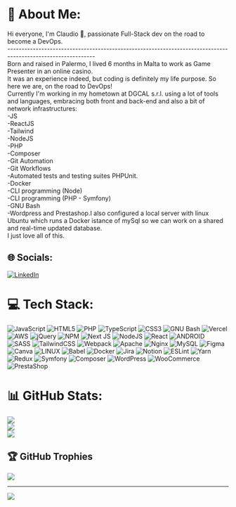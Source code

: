 # 🗿 About Me:

Hi everyone, I'm Claudio 🗿, passionate Full-Stack dev on the road to become a DevOps.<br>------------------------------------------------------------------------------------------------------------- <br>Born and raised in Palermo, I lived 6 months in Malta to work as Game Presenter in an online casino. <br>It was an experience indeed, but coding is definitely my life purpose. So here we are, on the road to DevOps! <br>Currently I'm working in my hometown at DGCAL s.r.l. using a lot of tools and languages, embracing both front and back-end and also a bit of network infrastructures:<br>-JS<br>-ReactJS<br>-Tailwind<br>-NodeJS<br>-PHP<br>-Composer<br>-Git Automation<br>-Git Workflows<br>-Automated tests and testing suites PHPUnit.<br>-Docker<br>-CLI programming (Node)<br>-CLI programming (PHP - Symfony)<br>-GNU Bash<br>-Wordpress and Prestashop.I also configured a local server with linux Ubuntu which runs a Docker istance of mySql so we can work on a shared and real-time updated database.<br>I just love all of this.

## 🌐 Socials:

[![LinkedIn](https://img.shields.io/badge/LinkedIn-%230077B5.svg?logo=linkedin&logoColor=white)](https://linkedin.com/in/https://www.linkedin.com/in/claudiobello47/)

# 💻 Tech Stack:

![JavaScript](https://img.shields.io/badge/javascript-%23323330.svg?style=flat&logo=javascript&logoColor=%23F7DF1E) ![HTML5](https://img.shields.io/badge/html5-%23E34F26.svg?style=flat&logo=html5&logoColor=white) ![PHP](https://img.shields.io/badge/php-%23777BB4.svg?style=flat&logo=php&logoColor=white) ![TypeScript](https://img.shields.io/badge/typescript-%23007ACC.svg?style=flat&logo=typescript&logoColor=white) ![CSS3](https://img.shields.io/badge/css3-%231572B6.svg?style=flat&logo=css3&logoColor=white) ![GNU Bash](https://img.shields.io/badge/GNU_Bash-%23121011.svg?style=flat&logo=gnu-bash&logoColor=white) ![Vercel](https://img.shields.io/badge/vercel-%23000000.svg?style=flat&logo=vercel&logoColor=white) ![AWS](https://img.shields.io/badge/AWS-%23FF9900.svg?style=flat&logo=amazon-aws&logoColor=white) ![jQuery](https://img.shields.io/badge/jquery-%230769AD.svg?style=flat&logo=jquery&logoColor=white) ![NPM](https://img.shields.io/badge/NPM-%23000000.svg?style=flat&logo=npm&logoColor=white) ![Next JS](https://img.shields.io/badge/Next-black?style=flat&logo=next.js&logoColor=white) ![NodeJS](https://img.shields.io/badge/node.js-6DA55F?style=flat&logo=node.js&logoColor=white) ![React](https://img.shields.io/badge/react-%2320232a.svg?style=flat&logo=react&logoColor=%2361DAFB) ![ANDROID](https://img.shields.io/badge/android-%2320232a.svg?style=flat&logo=android&logoColor=%a4c639) ![SASS](https://img.shields.io/badge/SASS-hotpink.svg?style=flat&logo=SASS&logoColor=white) ![TailwindCSS](https://img.shields.io/badge/tailwindcss-%2338B2AC.svg?style=flat&logo=tailwind-css&logoColor=white) ![Webpack](https://img.shields.io/badge/webpack-%238DD6F9.svg?style=flat&logo=webpack&logoColor=black) ![Apache](https://img.shields.io/badge/apache-%23D42029.svg?style=flat&logo=apache&logoColor=white) ![Nginx](https://img.shields.io/badge/nginx-%23009639.svg?style=flat&logo=nginx&logoColor=white) ![MySQL](https://img.shields.io/badge/mysql-%2300f.svg?style=flat&logo=mysql&logoColor=white) ![Figma](https://img.shields.io/badge/figma-%23F24E1E.svg?style=flat&logo=figma&logoColor=white) ![Canva](https://img.shields.io/badge/Canva-%2300C4CC.svg?style=flat&logo=Canva&logoColor=white) ![LINUX](https://img.shields.io/badge/Linux-FCC624?style=flat&logo=linux&logoColor=black) ![Babel](https://img.shields.io/badge/Babel-F9DC3e?style=flat&logo=babel&logoColor=black) ![Docker](https://img.shields.io/badge/docker-%230db7ed.svg?style=flat&logo=docker&logoColor=white) ![Jira](https://img.shields.io/badge/jira-%230A0FFF.svg?style=flat&logo=jira&logoColor=white) ![Notion](https://img.shields.io/badge/Notion-%23000000.svg?style=flat&logo=notion&logoColor=white) ![ESLint](https://img.shields.io/badge/ESLint-4B3263?style=flat&logo=eslint&logoColor=white) ![Yarn](https://img.shields.io/badge/yarn-%232C8EBB.svg?style=flat&logo=yarn&logoColor=white) ![Redux](https://img.shields.io/badge/redux-%23593d88.svg?style=flat&logo=redux&logoColor=white) ![Symfony](https://img.shields.io/badge/symfony-%23000000.svg?style=flat&logo=symfony&logoColor=white) ![Composer](https://img.shields.io/badge/composer-%23121011.svg?style=flat&logo=composer&logoColor=white) ![WordPress](https://img.shields.io/badge/wordpress-%23121011.svg?style=flat&logo=wordpress&logoColor=white) ![WooCommerce](https://img.shields.io/badge/woocommerce-%23121011.svg?style=flat&logo=woo&logoColor=white) ![PrestaShop](https://img.shields.io/badge/prestashop-%23121011.svg?style=flat&logo=prestashop&logoColor=white)

# 📊 GitHub Stats:

![](https://github-readme-stats.vercel.app/api?username=cb040719&theme=dark&hide_border=true&include_all_commits=true&count_private=true)<br/>
![](https://github-readme-streak-stats.herokuapp.com/?user=cb040719&theme=dark&hide_border=true)<br/>
![](https://github-readme-stats.vercel.app/api/top-langs/?username=cb040719&theme=dark&hide_border=true&include_all_commits=true&count_private=true&layout=compact)

## 🏆 GitHub Trophies

![](https://github-profile-trophy.vercel.app/?username=cb040719&theme=chalk&no-frame=true&no-bg=true&margin-w=4)

---

[![](https://visitcount.itsvg.in/api?id=cb040719&icon=5&color=12)](https://visitcount.itsvg.in)

<!-- Proudly created with GPRM ( https://gprm.itsvg.in ) -->
